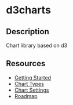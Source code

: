 # d3charts

## Description

Chart library based on d3

## Resources

- [Getting Started](https://github.com/frnkclsst/d3charts/wiki/Getting-Started)
- [Chart Types](https://github.com/frnkclsst/d3charts/wiki/Chart%20Types)
- [Chart Settings](https://github.com/frnkclsst/d3charts/wiki/Chart%20Settings)
- [Roadmap](https://github.com/frnkclsst/d3charts/wiki/Roadmap)
